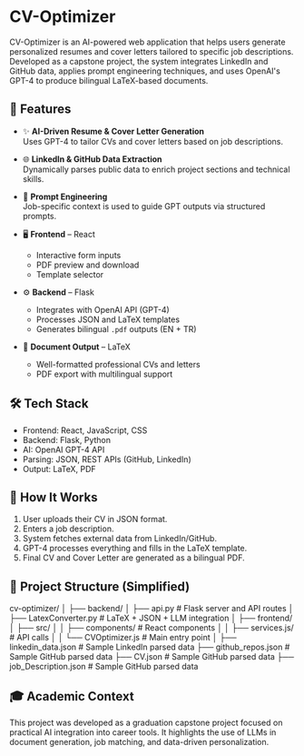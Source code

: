 # CV-Optimizer

CV-Optimizer is an AI-powered web application that helps users generate personalized resumes and cover letters tailored to specific job descriptions. Developed as a capstone project, the system integrates LinkedIn and GitHub data, applies prompt engineering techniques, and uses OpenAI's GPT-4 to produce bilingual LaTeX-based documents.

## 🚀 Features

- ✨ **AI-Driven Resume & Cover Letter Generation**  
  Uses GPT-4 to tailor CVs and cover letters based on job descriptions.

- 🌐 **LinkedIn & GitHub Data Extraction**  
  Dynamically parses public data to enrich project sections and technical skills.

- 🧠 **Prompt Engineering**  
  Job-specific context is used to guide GPT outputs via structured prompts.

- 🖥️ **Frontend** – React  
  - Interactive form inputs  
  - PDF preview and download  
  - Template selector  

- ⚙️ **Backend** – Flask  
  - Integrates with OpenAI API (GPT-4)  
  - Processes JSON and LaTeX templates  
  - Generates bilingual `.pdf` outputs (EN + TR)

- 📄 **Document Output** – LaTeX  
  - Well-formatted professional CVs and letters  
  - PDF export with multilingual support

## 🛠️ Tech Stack

- Frontend: React, JavaScript, CSS
- Backend: Flask, Python
- AI: OpenAI GPT-4 API
- Parsing: JSON, REST APIs (GitHub, LinkedIn)
- Output: LaTeX, PDF

## 📌 How It Works

1. User uploads their CV in JSON format.
2. Enters a job description.
3. System fetches external data from LinkedIn/GitHub.
4. GPT-4 processes everything and fills in the LaTeX template.
5. Final CV and Cover Letter are generated as a bilingual PDF.

## 📂 Project Structure (Simplified)

cv-optimizer/
│
├── backend/
│ ├── api.py # Flask server and API routes
│ ├── LatexConverter.py # LaTeX + JSON + LLM integration
│
├── frontend/
│ ├── src/
│ │ ├── components/ # React components
│ │ ├── services.js/ # API calls
│ │ └── CVOptimizer.js # Main entry point
│
├── linkedin_data.json # Sample LinkedIn parsed data
├── github_repos.json # Sample GitHub parsed data
├── CV.json # Sample GitHub parsed data
├── job_Description.json # Sample GitHub parsed data

## 🎓 Academic Context

This project was developed as a graduation capstone project focused on practical AI integration into career tools. It highlights the use of LLMs in document generation, job matching, and data-driven personalization.
